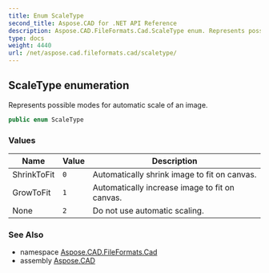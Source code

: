 ```yaml
---
title: Enum ScaleType
second_title: Aspose.CAD for .NET API Reference
description: Aspose.CAD.FileFormats.Cad.ScaleType enum. Represents possible modes for automatic scale of an image
type: docs
weight: 4440
url: /net/aspose.cad.fileformats.cad/scaletype/
---
```

## ScaleType enumeration

Represents possible modes for automatic scale of an image.

```csharp
public enum ScaleType
```

### Values

| Name | Value | Description |
| --- | --- | --- |
| ShrinkToFit | `0` | Automatically shrink image to fit on canvas. |
| GrowToFit | `1` | Automatically increase image to fit on canvas. |
| None | `2` | Do not use automatic scaling. |

### See Also

* namespace [Aspose.CAD.FileFormats.Cad](../../aspose.cad.fileformats.cad/)
* assembly [Aspose.CAD](../../)



